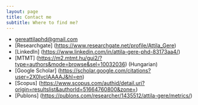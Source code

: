 ```yaml
---
layout: page
title: Contact me
subtitle: Where to find me?
---
```


- gereattilaphd@gmail.com 
- [Researchgate] (https://www.researchgate.net/profile/Attila_Gere)
- [LinkedIn] (https://www.linkedin.com/in/attila-gere-phd-83173aa4/)
- [MTMT] (https://m2.mtmt.hu/gui2/?type=authors&mode=browse&sel=10032036) (Hungarian)
- [Google Scholar] (https://scholar.google.com/citations?user=2X0IvcIAAAAJ&hl=en)
- [Scopus] (https://www.scopus.com/authid/detail.uri?origin=resultslist&authorId=51664760800&zone=)
- [Publons] (https://publons.com/researcher/1435512/attila-gere/metrics/)
